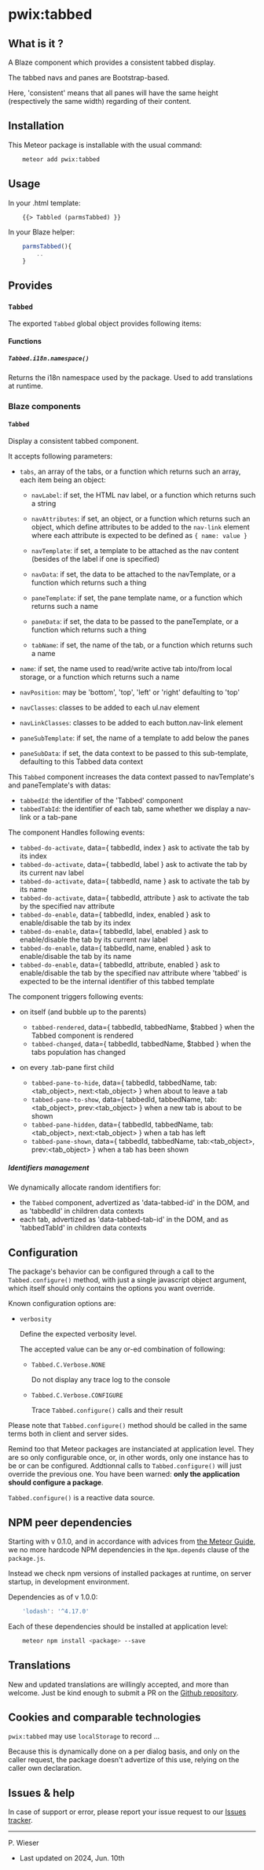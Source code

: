 # pwix:tabbed

## What is it ?

A Blaze component which provides a consistent tabbed display.

The tabbed navs and panes are Bootstrap-based.

Here, 'consistent' means that all panes will have the same height (respectively the same width) regarding of their content.

## Installation

This Meteor package is installable with the usual command:

```sh
    meteor add pwix:tabbed
```

## Usage

In your .html template:

```html
    {{> Tabbled (parmsTabbed) }}
```

In your Blaze helper:

```js
    parmsTabbed(){
        ..
    }
```

## Provides

### `Tabbed`

The exported `Tabbed` global object provides following items:

#### Functions

##### `Tabbed.i18n.namespace()`

Returns the i18n namespace used by the package. Used to add translations at runtime.

### Blaze components

#### `Tabbed`

Display a consistent tabbed component.

It accepts following parameters:

- `tabs`, an array of the tabs, or a function which returns such an array, each item being an object:

    - `navLabel`: if set, the HTML nav label, or a function which returns such a string

    - `navAttributes`: if set, an object, or a function which returns such an object, which define attributes to be added to the `nav-link` element
        where each attribute is expected to be defined as `{ name: value }`

    - `navTemplate`: if set, a template to be attached as the nav content (besides of the label if one is specified)

    - `navData`: if set, the data to be attached to the navTemplate, or a function which returns such a thing

    - `paneTemplate`: if set, the pane template name, or a function which returns such a name

    - `paneData`: if set, the data to be passed to the paneTemplate, or a function which returns such a thing

    - `tabName`: if set, the name of the tab, or a function which returns such a name

- `name`: if set, the name used to read/write active tab into/from local storage, or a function which returns such a name

- `navPosition`: may be 'bottom', 'top', 'left' or 'right'
    defaulting to 'top'

- `navClasses`: classes to be added to each ul.nav element

- `navLinkClasses`: classes to be added to each button.nav-link element

- `paneSubTemplate`: if set, the name of a template to add below the panes

- `paneSubData`: if set, the data context to be passed to this sub-template, defaulting to this Tabbed data context

This `Tabbed` component increases the data context passed to navTemplate's and paneTemplate's with datas:

- `tabbedId`: the identifier of the 'Tabbed' component
- `tabbedTabId`: the identifier of each tab, same whether we display a nav-link or a tab-pane

The component Handles following events:
- `tabbed-do-activate`, data={ tabbedId, index } ask to activate the tab by its index
- `tabbed-do-activate`, data={ tabbedId, label } ask to activate the tab by its current nav label
- `tabbed-do-activate`, data={ tabbedId, name } ask to activate the tab by its name
- `tabbed-do-activate`, data={ tabbedId, attribute } ask to activate the tab by the specified nav attribute
- `tabbed-do-enable`, data={ tabbedId, index, enabled } ask to enable/disable the tab by its index
- `tabbed-do-enable`, data={ tabbedId, label, enabled } ask to enable/disable the tab by its current nav label
- `tabbed-do-enable`, data={ tabbedId, name, enabled } ask to enable/disable the tab by its name
- `tabbed-do-enable`, data={ tabbedId, attribute, enabled } ask to enable/disable the tab by the specified nav attribute
   where 'tabbed' is expected to be the internal identifier of this tabbed template

The component triggers following events:
- on itself (and bubble up to the parents)
    - `tabbed-rendered`, data={ tabbedId, tabbedName, $tabbed }  when the Tabbed component is rendered
    - `tabbed-changed`, data={ tabbedId, tabbedName, $tabbed }   when the tabs population has changed

- on every .tab-pane first child
    - `tabbed-pane-to-hide`, data={ tabbedId, tabbedName, tab:<tab_object>, next:<tab_object> } when about to leave a tab
    - `tabbed-pane-to-show`, data={ tabbedId, tabbedName, tab:<tab_object>, prev:<tab_object> } when a new tab is about to be shown
    - `tabbed-pane-hidden`, data={ tabbedId, tabbedName, tab:<tab_object>, next:<tab_object> } when a tab has left
    - `tabbed-pane-shown`, data={ tabbedId, tabbedName, tab:<tab_object>, prev:<tab_object> } when a tab has been shown

##### Identifiers management

We dynamically allocate random identifiers for:
- the `Tabbed` component, advertized as 'data-tabbed-id' in the DOM, and as 'tabbedId' in children data contexts
- each tab, advertized as 'data-tabbed-tab-id' in the DOM, and as 'tabbedTabId' in children data contexts

## Configuration

The package's behavior can be configured through a call to the `Tabbed.configure()` method, with just a single javascript object argument, which itself should only contains the options you want override.

Known configuration options are:

- `verbosity`

    Define the expected verbosity level.

    The accepted value can be any or-ed combination of following:

    - `Tabbed.C.Verbose.NONE`

        Do not display any trace log to the console

    - `Tabbed.C.Verbose.CONFIGURE`

        Trace `Tabbed.configure()` calls and their result

Please note that `Tabbed.configure()` method should be called in the same terms both in client and server sides.

Remind too that Meteor packages are instanciated at application level. They are so only configurable once, or, in other words, only one instance has to be or can be configured. Addtionnal calls to `Tabbed.configure()` will just override the previous one. You have been warned: **only the application should configure a package**.

`Tabbed.configure()` is a reactive data source.

## NPM peer dependencies

Starting with v 0.1.0, and in accordance with advices from [the Meteor Guide](https://guide.meteor.com/writing-atmosphere-packages.html#peer-npm-dependencies), we no more hardcode NPM dependencies in the `Npm.depends` clause of the `package.js`.

Instead we check npm versions of installed packages at runtime, on server startup, in development environment.

Dependencies as of v 1.0.0:

```js
    'lodash': '^4.17.0'
```

Each of these dependencies should be installed at application level:

```sh
    meteor npm install <package> --save
```

## Translations

New and updated translations are willingly accepted, and more than welcome. Just be kind enough to submit a PR on the [Github repository](https://github.com/trychlos/pwix-core-app/pulls).

## Cookies and comparable technologies

`pwix:tabbed` may use `localStorage` to record ...

Because this is dynamically done on a per dialog basis, and only on the caller request, the package doesn't advertize of this use, relying on the caller own declaration.

## Issues & help

In case of support or error, please report your issue request to our [Issues tracker](https://github.com/trychlos/pwix-tabbed/issues).

---
P. Wieser
- Last updated on 2024, Jun. 10th
